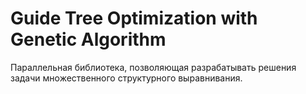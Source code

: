 # Guide Tree Optimization with Genetic Algorithm

Параллельная библиотека, позволяющая разрабатывать решения задачи множественного структурного выравнивания.
